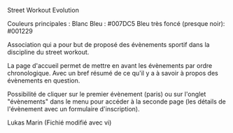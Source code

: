 Street Workout Evolution

Couleurs principales :
Blanc
Bleu : #007DC5
Bleu très foncé (presque noir): #001229

Association qui a pour  but de proposé des évènements sportif dans la discipline du street workout.

La page d'accueil permet de mettre en avant les évènements par ordre chronologique. Avec un bref résumé de ce qu'il y a à savoir à propos des évènements en question.

Possibilité de cliquer sur le premier évènement (paris) ou sur l'onglet "évènements" dans le menu pour accéder à la seconde page (les détails de l'évènement avec un formulaire d'inscription).


Lukas Marin
(Fichié modifié avec vi)
